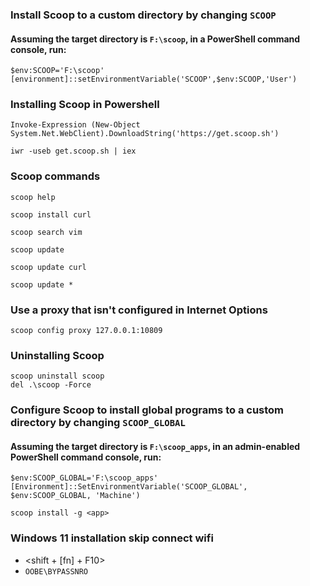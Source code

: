 ### Install Scoop to a custom directory by changing `SCOOP`

#### Assuming the target directory is `F:\scoop`, in a __PowerShell__ command console, run:

```
$env:SCOOP='F:\scoop'
[environment]::setEnvironmentVariable('SCOOP',$env:SCOOP,'User')
```



### Installing Scoop in __Powershell__
```
Invoke-Expression (New-Object System.Net.WebClient).DownloadString('https://get.scoop.sh')
```
```
iwr -useb get.scoop.sh | iex
```

### Scoop commands
```
scoop help

scoop install curl

scoop search vim

scoop update

scoop update curl

scoop update *
```

### Use a proxy that isn't configured in Internet Options

```
scoop config proxy 127.0.0.1:10809
```


### Uninstalling Scoop

```
scoop uninstall scoop
del .\scoop -Force
```
### Configure Scoop to install global programs to a custom directory by changing `SCOOP_GLOBAL`

#### Assuming the target directory is `F:\scoop_apps`, in an __admin-enabled__ PowerShell command console, run:

```
$env:SCOOP_GLOBAL='F:\scoop_apps'
[Environment]::SetEnvironmentVariable('SCOOP_GLOBAL', $env:SCOOP_GLOBAL, 'Machine')
```
```
scoop install -g <app>
```

### Windows 11 installation skip connect wifi
- <shift + [fn] + F10>
- `OOBE\BYPASSNRO`

